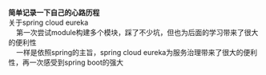 **简单记录一下自己的心路历程**<br>
关于spring cloud eureka<br>
&nbsp;&nbsp;&nbsp;&nbsp;第一次尝试module构建多个模块，踩了不少坑，但也为后面的学习带来了很大的便利性<br>
&nbsp;&nbsp;&nbsp;&nbsp;一样是依照spring的主旨，spring cloud eureka为服务治理带来了很大的便利性，再一次感受到spring boot的强大